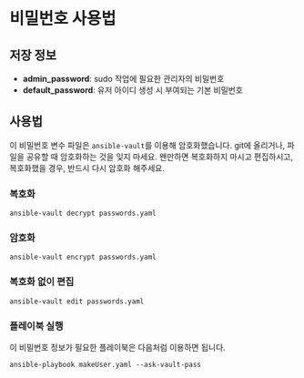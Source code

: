 # 비밀번호 사용법

## 저장 정보
- **admin_password**: sudo 작업에 필요한 관리자의 비밀번호 
- **default_password**: 유저 아이디 생성 시 부여되는 기본 비밀번호

## 사용법

이 비밀번호 변수 파일은 `ansible-vault`를 이용해 암호화했습니다.
git에 올리거나, 파일을 공유할 때 암호화하는 것을 잊지 마세요. 
왠만하면 복호화하지 마시고 편집하시고, 
복호화했을 경우, 반드시 다시 암호화 해주세요. 

### 복호화
`ansible-vault decrypt passwords.yaml`

### 암호화
`ansible-vault encrypt passwords.yaml`

### 복호화 없이 편집
`ansible-vault edit passwords.yaml`
 

### 플레이북 실행
이 비밀번호 정보가 필요한 플레이북은 다음처럼 이용하면 됩니다. 

`ansible-playbook makeUser.yaml --ask-vault-pass` 

